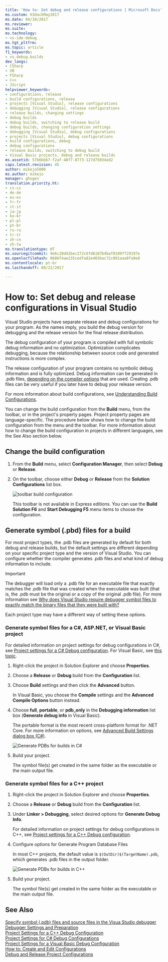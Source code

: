 ```yaml
---
title: 'How to: Set debug and release configurations | Microsoft Docs'
ms.custom: H1HackMay2017
ms.date: 04/10/2017
ms.reviewer: 
ms.suite: 
ms.technology:
- vs-ide-debug
ms.tgt_pltfrm: 
ms.topic: article
f1_keywords:
- vs.debug.builds
dev_langs:
- CSharp
- VB
- FSharp
- C++
- JScript
helpviewer_keywords:
- configurations, release
- build configurations, release
- projects [Visual Studio], release configurations
- debugging [Visual Studio], release configurations
- release builds, changing settings
- debug builds
- debug builds, switching to release build
- debug builds, changing configuration settings
- debugging [Visual Studio], debug configurations
- projects [Visual Studio], debug configurations
- build configurations, debug
- debug configurations
- release builds, switching to debug build
- Visual Basic projects, debug and release builds
ms.assetid: 57b6bbb7-f2af-48f7-8773-127d75034ed2
caps.latest.revision: 45
author: mikejo5000
ms.author: mikejo
manager: ghogen
translation.priority.ht:
- cs-cz
- de-de
- es-es
- fr-fr
- it-it
- ja-jp
- ko-kr
- pl-pl
- pt-br
- ru-ru
- tr-tr
- zh-cn
- zh-tw
ms.translationtype: HT
ms.sourcegitcommit: 9e6c28d42bec272c6fd6107b4baf0109ff29197e
ms.openlocfilehash: 8686f4ae235cedfa82e403bac72c891aaa0fa9e0
ms.contentlocale: pt-br
ms.lasthandoff: 08/22/2017

---
```

# <a name="how-to-set-debug-and-release-configurations-in-visual-studio"></a>How to: Set debug and release configurations in Visual Studio
Visual Studio projects have separate release and debug configurations for your program. As the names imply, you build the debug version for debugging and the release version for the final release distribution.  
  
The debug configuration of your program is compiled with full symbolic debug information and no optimization. Optimization complicates debugging, because the relationship between source code and generated instructions is more complex.  
  
The release configuration of your program contains no symbolic debug information and is fully optimized. Debug information can be generated in .pdb files, [depending on the compiler options](#BKMK_symbols_release) that are used. Creating .pdb files can be very useful if you later have to debug your release version.  
  
For more information about build configurations, see [Understanding Build Configurations](../ide/understanding-build-configurations.md).  
  
You can change the build configuration from the **Build** menu, from the toolbar, or in the project's property pages. Project property pages are language-specific. The procedure below shows how to change the build configuration from the menu and the toolbar. For more information about how to change the build configuration in projects in different languages, see the See Also section below.  
  
## <a name="change-the-build-configuration"></a>Change the build configuration  
  
1.  From the **Build** menu, select **Configuration Manager**, then select **Debug** or **Release**.  
  
2.  On the toolbar, choose either **Debug** or **Release** from the **Solution Configurations** list box.  
  
     ![toolbar build configuration](../debugger/media/toolbarbuildconfiguration.png "ToolbarBuildConfiguration")  
  
     This toolbar is not available in Express editions. You can use the **Build Solution F6** and **Start Debugging F5** menu items to choose the configuration.

## <a name="BKMK_symbols_release"></a>Generate symbol (.pbd) files for a build

For most project types, the .pdb files are generated by default for both debug and release builds, but the default settings are different depending on your specific project type and the version of Visual Studio. You can configure whether the compiler generates .pdb files and what kind of debug information to include.

> [!IMPORTANT] 
> The debugger will load only a .pdb file for an executable file that exactly matches the .pdb file that was created when the executable was built (that is, the .pdb must be the original or a copy of the original .pdb file). For more information see [Why does Visual Studio require debugger symbol files to exactly match the binary files that they were built with?](https://blogs.msdn.microsoft.com/jimgries/2007/07/06/why-does-visual-studio-require-debugger-symbol-files-to-exactly-match-the-binary-files-that-they-were-built-with/)

Each project type may have a different way of setting these options.

### <a name="generate-symbol-files-for-a-c-aspnet-or-visual-basic-project"></a>Generate symbol files for a C#, ASP.NET, or Visual Basic project

For detailed information on project settings for debug configurations in C#, see [Project settings for a C# Debug configuration](../debugger/project-settings-for-csharp-debug-configurations.md). For Visual Basic, see [this topic](../debugger/project-settings-for-a-visual-basic-debug-configuration.md).

1. Right-click the project in Solution Explorer and choose **Properties**.

2. Choose a **Release** or **Debug** build from the **Configuration** list.

2. Choose **Build** settings and then click the **Advanced** button.

    In Visual Basic, you choose the **Compile** settings and the **Advanced Compile Options** button instead.

3. Choose **full**, **portable**, or **pdb_only** in the **Debugging information** list box (**Generate debug info** in Visual Basic).

    The portable format is the most recent cross-platform format for .NET Core. For more information on options, see [Advanced Build Settings dialog box (C#)](../ide/reference/advanced-build-settings-dialog-box-csharp.md).

    ![Generate PDBs for builds in C#](../debugger/media/dbg_project_properties_pdb_csharp.png "GeneratePDBsForCSharp")

4. Build your project.

    The symbol file(s) get created in the same folder as the executable or the main output file.

### <a name="generate-symbol-files-for-a-c-project"></a>Generate symbol files for a C++ project

1. Right-click the project in Solution Explorer and choose **Properties**.

2. Choose a **Release** or **Debug** build from the **Configuration** list.

2. Under **Linker > Debugging**, select desired options for **Generate Debug Info**.

    For detailed information on project settings for debug configurations in C++, see [Project settings for a C++ Debug configuration](../debugger/project-settings-for-a-cpp-debug-configuration.md).

4. Configure options for Generate Program Database Files

    In most C++ projects, the default value is `$(OutDir)$(TargetName).pdb`, which generates .pdb files in the output folder.

    ![Generate PDBs for builds in C++](../debugger/media/dbg_project_properties_pdb_cplusplus.png "GeneratePDBsforCPlusPlus") 

5. Build your project.

    The symbol file(s) get created in the same folder as the executable or the main output file.
  
## <a name="see-also"></a>See Also  
 [Specify symbol (.pdb) files and source files in the  Visua Studio debugger](../debugger/debugger-settings-and-preparation.md) [Debugger Settings and Preparation](../debugger/debugger-settings-and-preparation.md)   
 [Project Settings for a C++ Debug Configuration](../debugger/project-settings-for-a-cpp-debug-configuration.md)   
 [Project Settings for  C# Debug Configurations](../debugger/project-settings-for-csharp-debug-configurations.md)   
 [Project Settings for a Visual Basic Debug Configuration](../debugger/project-settings-for-a-visual-basic-debug-configuration.md)   
 [How to: Create and Edit Configurations](../ide/how-to-create-and-edit-configurations.md)   
 [Debug and Release Project Configurations](http://msdn.microsoft.com/en-us/0440b300-0614-4511-901a-105b771b236e)
